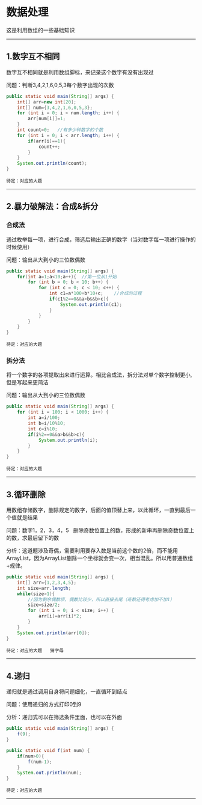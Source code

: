 ﻿# 数据处理

这是利用数组的一些基础知识

---

## 1.数字互不相同

数字互不相同就是利用数组脚标，来记录这个数字有没有出现过

问题：判断3,4,2,1,6,0,5,3每个数字出现的次数

```java
public static void main(String[] args) {
	int[] arr=new int[20];
	int[] num={3,4,2,1,6,0,5,3};
	for (int i = 0; i < num.length; i++) {
		arr[num[i]]=1;
	}
	int count=0;   //有多少种数字的个数
	for (int i = 0; i < arr.length; i++) {
		if(arr[i]==1){
			count++;			
		}
	}
	System.out.println(count);
}
```

``待定：对应的大题``

---

## 2.暴力破解法：合成&拆分

### 合成法

通过枚举每一项，进行合成，筛选后输出正确的数字（当对数字每一项进行操作的时候使用）

问题：输出从大到小的三位数偶数

```java
public static void main(String[] args) {
	for(int a=1;a<10;a++){  //第一位从1开始
		for (int b = 0; b < 10; b++) {
			for (int c = 0; c < 10; c++) {
				int c1=a*100+b*10+c;    //合成的过程
				if(c1%2==0&&a>b&&b>c){
					System.out.println(c1);
				}
			}
		}
	}
}
```

``待定：对应的大题``

### 拆分法

将一个数字的各项提取出来进行运算。相比合成法，拆分法对单个数字控制更小,但是写起来更简洁

问题：输出从大到小的三位数偶数

```java
public static void main(String[] args) {
	for (int i = 100; i < 1000; i++) {
		int a=i/100;
		int b=i/10%10;
		int c=i%10;
		if(i%2==0&&a>b&&b>c){
			System.out.println(i);
		}
	}
}
```
``待定：对应的大题``

---

## 3.循环删除

用数组存储数字，删除规定的数字，后面的值顶替上来，以此循环，一直到最后一个值就是结果

问题：数字1，2，3，4，5   删除奇数位置上的数，形成的新串再删除奇数位置上的数，求最后留下的数

分析：这道题涉及奇偶，需要利用要存入数是当前这个数的2倍，而不能用ArrayList，因为ArrayList删除一个坐标就会变一次，相当混乱。所以用普通数组+规律。

```java
public static void main(String[] args) {
	int[] arr={1,2,3,4,5};
	int size=arr.length; 
	while(size>1){
		//因为剩余偶数项，偶数比较少，所以直接去尾（奇数还得考虑加不加1）
		size=size/2;       
		for (int i = 0; i < size; i++) {
			arr[i]=arr[i]*2;
		}		
	}
	System.out.println(arr[0]);
}
```

``待定：对应的大题   猜字母``

---

## 4.递归

递归就是通过调用自身将问题细化，一直循环到结点

问题：使用递归的方式打印0到9

分析：递归式可以在筛选条件里面，也可以在外面

```java
public static void main(String[] args) {
	f(9);
}

public static void f(int num) {
	if(num>0){
		f(num-1);
	}
	System.out.println(num);
}
```

``待定：对应的大题  ``

---
















































